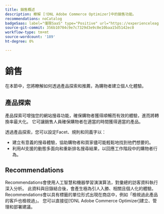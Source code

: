 ```yaml
---
title: 銷售概述
description: 瞭解 [!DNL Adobe Commerce Optimizer]中的銷售功能。
recommendations: noCatalog
badgeSaas: label="僅限SaaS" type="Positive" url="https://experienceleague.adobe.com/zh-hant/docs/commerce/user-guides/product-solutions" tooltip="僅適用於Adobe Commerce as a Cloud Service和Adobe Commerce Optimizer專案(Adobe管理的SaaS基礎結構)。"
source-git-commit: 356b10704c9e7c7329d3e9c0e10baa15d5142ec0
workflow-type: tm+mt
source-wordcount: '189'
ht-degree: 0%

---
```


# 銷售

在本節中，您將瞭解如何透過產品探索和推薦，為購物者建立個人化體驗。

## 產品探索

產品探索可增強您的網站搜尋功能，確保購物者獲得順暢而有效的體驗，進而將轉換率最大化。 它可讓銷售人員確保購物者在適當的時間獲得適當的產品。

透過產品探索，您可以設定Facet、規則和同義字以：

- 建立有意義的搜尋體驗，協助購物者和買家儘可能輕鬆地找到他們想要的。
- 利用AI支援的動態多面向和重新排名搜尋結果，以回應工作階段中的購物者行為。

## Recommendations

Recommendations會使用人工智慧和機器學習演演算法，對彙總的訪客資料執行深入分析。 此資料與目錄結合後，會產生極為引人入勝、相關且個人化的體驗。 Recommendations會以具有標籤的單位形式出現在商店中，例如「檢視過此產品的客戶也檢視過」。 您可以直接從[!DNL Adobe Commerce Optimizer]建立、管理和部署建議。
